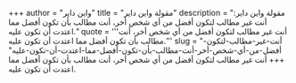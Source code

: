 +++
author = "واين داير"
title = "مقولة واين داير"
description = "مقولة واين داير: أنت غير مطالب لتكون أفضل من أي شخص أخر، أنت مطالب بأن تكون أفضل مما اعتدت أن تكون عليه."
quote = '''أنت غير مطالب لتكون أفضل من أي شخص أخر، أنت مطالب بأن تكون أفضل مما اعتدت أن تكون عليه.''' 
slug = "أنت-غير-مطالب-لتكون-أفضل-من-أي-شخص-أخر-أنت-مطالب-بأن-تكون-أفضل-مما-اعتدت-أن-تكون-عليه"
+++
أنت غير مطالب لتكون أفضل من أي شخص أخر، أنت مطالب بأن تكون أفضل مما اعتدت أن تكون عليه.
